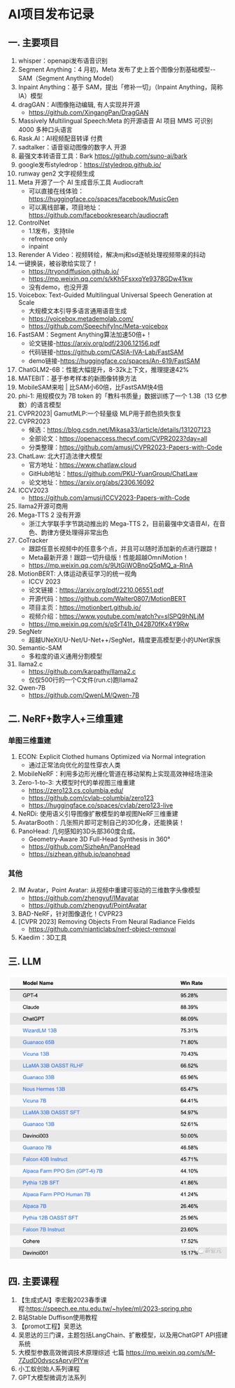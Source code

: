 # AI项目发布记录

## 一. 主要项目
1. whisper：openapi发布语音识别
1. Segment Anything：4 月初，Meta 发布了史上首个图像分割基础模型--SAM（Segment Anything Model）
1. Inpaint Anything：基于 SAM，提出「修补一切」（Inpaint Anything，简称 IA）模型
1. dragGAN：AI图像拖动编辑, 有人实现并开源
   - https://github.com/XingangPan/DragGAN
1. Massively Multilingual Speech:Meta 的开源语音 AI 项目 MMS 可识别 4000 多种口头语言
1. Rask.AI：AI视频配音转译 付费
1. sadtalker：语音驱动图像的数字人 开源
1. 最强文本转语音工具：Bark https://github.com/suno-ai/bark
1. google发布styledrop：https://styledrop.github.io/
1. runway gen2 文字视频生成
1. Meta 开源了一个 AI 生成音乐工具 Audiocraft
   - 可以直接在线体验：https://huggingface.co/spaces/facebook/MusicGen
   - 可以离线部署，项目地址：https://github.com/facebookresearch/audiocraft
1. ControlNet
   - 1.1发布，支持tile
   - refrence only
   - inpaint
1. Rerender A Video：视频转绘，解决mj和sd逐帧处理视频带来的抖动
1. 一键换装，被谷歌给实现了！
   - https://tryondiffusion.github.io/
   - https://mp.weixin.qq.com/s/kKh5FsxxqYe9378GDw41kw
   - 没有demo，也没开源
1. Voicebox: Text-Guided Multilingual Universal Speech Generation at Scale
   - 大规模文本引导多语言通用语音生成
   - https://voicebox.metademolab.com/
   - https://github.com/SpeechifyInc/Meta-voicebox
1. FastSAM：Segment Anything算法加速50倍+！
   - 论文链接-https://arxiv.org/pdf/2306.12156.pdf
   - 代码链接-https://github.com/CASIA-IVA-Lab/FastSAM
   - demo链接-https://huggingface.co/spaces/An-619/FastSAM
1. ChatGLM2-6B：性能大幅提升，8-32k上下文，推理提速42%
1. MATEBIT：基于参考样本的新图像转换方法
1. MobileSAM来啦 | 比SAM小60倍，比FastSAM快4倍
1. phi-1: 用规模仅为 7B token 的「教科书质量」数据训练了一个 1.3B（13 亿参数）的语言模型
2. CVPR2023| GamutMLP:一个轻量级 MLP用于颜色损失恢复
1. CVPR2023
   - 候选：https://blog.csdn.net/Mikasa33/article/details/131207123
   - 全部论文：https://openaccess.thecvf.com/CVPR2023?day=all
   - 分类整理：https://github.com/amusi/CVPR2023-Papers-with-Code
1. ChatLaw: 北大打造法律大模型
   - 官方地址：https://www.chatlaw.cloud
   - GitHub地址：https://github.com/PKU-YuanGroup/ChatLaw
   - 论文地址：https://arxiv.org/abs/2306.16092
1. ICCV2023
   - https://github.com/amusi/ICCV2023-Papers-with-Code
1. llama2开源可商用
2. Mega-TTS 2 没有开源
   - 浙江大学联手字节跳动推出的 Mega-TTS 2，目前最强中文语音AI，在音色、韵律方便处理得非常出色
1. CoTracker
   - 跟踪任意长视频中的任意多个点，并且可以随时添加新的点进行跟踪！
   - Meta最新开源！跟踪一切升级版！性能超越OmniMotion！
   - https://mp.weixin.qq.com/s/9UtGiWOBnoQ5qMQ_a-RInA
2. MotionBERT: 人体运动表征学习的统一视角
   - ICCV 2023
   - 论文链接：https://arxiv.org/pdf/2210.06551.pdf
   - 开源代码：https://github.com/Walter0807/MotionBERT
   - 项目主页：https://motionbert.github.io/
   - 视频介绍：https://www.youtube.com/watch?v=slSPQ9hNLjM
   - https://mp.weixin.qq.com/s/pSrT41h_042B70fKx4Y9Rw
1. SegNetr
   - 超越UNeXit/U-Net/U-Net++/SegNet，精度更高模型更小的UNet家族
1. Semantic-SAM
   - 多粒度的语义通用分割模型
1. llama2.c
   - https://github.com/karpathy/llama2.c
   - 仅仅500行的一个C文件(run.c)跑llama2
1. Qwen-7B
   - https://github.com/QwenLM/Qwen-7B

## 二. NeRF+数字人+三维重建
### 单图三维重建
1. ECON: Explicit Clothed humans Optimized via Normal integration
   - 通过正常法向优化的显性穿衣人类
1. MobileNeRF：利用多边形光栅化管道在移动架构上实现高效神经场渲染
1. Zero-1-to-3: 大模型时代的单视图三维重建
   - https://zero123.cs.columbia.edu/
   - https://github.com/cvlab-columbia/zero123
   - https://huggingface.co/spaces/cvlab/zero123-live
1. NeRDi: 使用语义引导图像扩散模型的单视图NeRF三维重建
1. AvatarBooth：几张照片即可定制自己的3D化身，还能换装！
1. PanoHead: 几何感知的3D头部360度合成。
   - Geometry-Aware 3D Full-Head Synthesis in 360°
   - https://github.com/SizheAn/PanoHead
   - https://sizhean.github.io/panohead
   
### 其他
2. IM Avatar，Point Avatar: 从视频中重建可驱动的三维数字头像模型
   - https://github.com/zhengyuf/IMavatar
   - https://github.com/zhengyuf/PointAvatar
1. BAD-NeRF，针对图像退化！CVPR23
1. [CVPR 2023] Removing Objects From Neural Radiance Fields
   - https://github.com/nianticlabs/nerf-object-removal
1. Kaedim：3D工具

## 三. LLM
![](.images/cd2e8ab3.png)

## 四. 主要课程
1. 【生成式AI】李宏毅2023春季课程:https://speech.ee.ntu.edu.tw/~hylee/ml/2023-spring.php
2.  B站Stable Duffison使用教程
2. 【promot工程】吴恩达
2. 吴恩达的三门课，主题包括LangChain、扩散模型，以及用ChatGPT API搭建系统
5. 大模型参数高效微调技术原理综述 七篇 https://mp.weixin.qq.com/s/M-7ZudD0dvscsApryiPIYw
6. 小工蚁创始人系列课程
7. GPT大模型微调方法系列